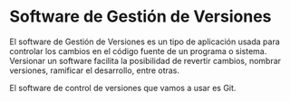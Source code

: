 # Software de Gestión de Versiones

El software de Gestión de Versiones es un tipo de aplicación usada para controlar los cambios en el código fuente de un programa o sistema. Versionar un software facilita la posibilidad de revertir cambios, nombrar versiones, ramificar el desarrollo, entre otras.

El software de control de versiones que vamos a usar es Git.
